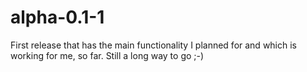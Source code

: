 # alpha-0.1-1
First release that has the main functionality I planned for and which is working for me, so far. Still a long way to 
go ;-)

